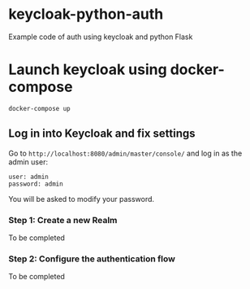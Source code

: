 # keycloak-python-auth

Example code of auth using keycloak and python Flask

# Launch keycloak using docker-compose

```
docker-compose up
```

## Log in into Keycloak and fix settings

Go to `http://localhost:8080/admin/master/console/` and log in as the admin user:

```
user: admin
password: admin
```

You will be asked to modify your password.

### Step 1: Create a new Realm

To be completed

### Step 2: Configure the authentication flow

To be completed

